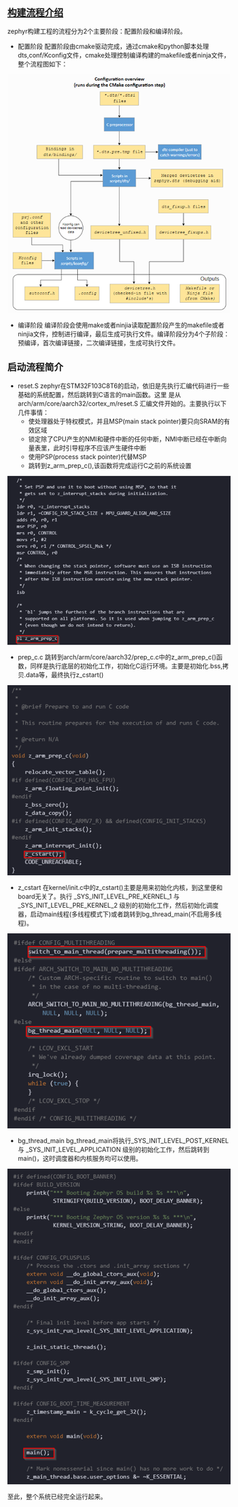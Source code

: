 ## [构建流程介绍](https://docs.zephyrproject.org/latest/guides/build/index.html#)
zephyr构建工程的流程分为2个主要阶段：配置阶段和编译阶段。
* 配置阶段
	配置阶段由cmake驱动完成，通过cmake和python脚本处理dts,conf/Kconfig文件，cmake处理控制编译构建的makefile或者ninja文件，整个流程图如下：

![ConfigurationOverview](https://github.com/ccldmf/zephyr/blob/main/Picture/ConfigurationOverview.png)

* 编译阶段
	编译阶段会使用make或者ninjia读取配置阶段产生的makefile或者ninjia文件，控制进行编译，最后生成可执行文件。编译阶段分为4个子阶段：预编译，首次编译链接，二次编译链接，生成可执行文件。

## 启动流程简介
* reset.S
	zephyr在STM32F103C8T6的启动，依旧是先执行汇编代码进行一些基础的系统配置，然后跳转到C语言的main函数。这里	是从arch/arm/core/aarch32/cortex_m/reset.S 汇编文件开始的。主要执行以下几件事情：
	* 使处理器处于特权模式，并且MSP(main stack pointer)要只向SRAM的有效区域
	* 锁定除了CPU产生的NMI和硬件中断的任何中断，NMI中断已经在中断向量表里，此时引导程序不应该产生硬件中断
	* 使用PSP(process stack pointer)代替MSP
	* 跳转到z_arm_prep_c(),该函数将完成运行C之前的系统设置

![reset](https://github.com/ccldmf/zephyr/blob/main/Picture/reset.png)

* prep_c.c
	跳转到arch/arm/core/aarch32/prep_c.c中的z_arm_prep_c()函数，同样是执行底层的初始化工作，初始化C运行环境。主要是初始化.bss,拷贝.data等，最终执行z_cstart()

![prep](https://github.com/ccldmf/zephyr/blob/main/Picture/prep.png)
* z_cstart
	在kernel/init.c中的z_cstart()主要是用来初始化内核，到这里便和board无关了。执行 _SYS_INIT_LEVEL_PRE_KERNEL_1 与 _SYS_INIT_LEVEL_PRE_KERNEL_2 级别的初始化工作，然后初始化调度器，启动main线程(多线程模式下)或者跳转到bg_thread_main(不启用多线程)。

![cstart](https://github.com/ccldmf/zephyr/blob/main/Picture/cstart.png)
* bg_thread_main
	bg_thread_main将执行_SYS_INIT_LEVEL_POST_KERNEL 与 _SYS_INIT_LEVEL_APPLICATION 级别的初始化工作，然后跳转到 main()，这时调度器和内核服务均可以使用。

![main](https://github.com/ccldmf/zephyr/blob/main/Picture/main.png)

至此，整个系统已经完全运行起来。
